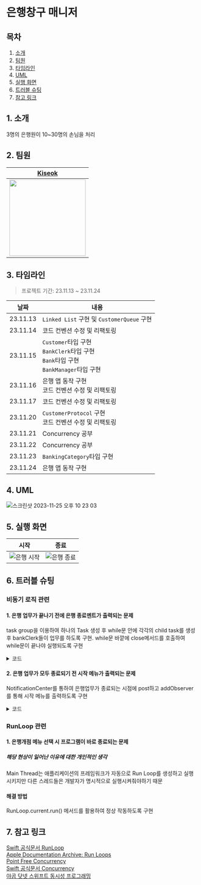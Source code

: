 # 은행창구 매니저

## 목차
1. [소개](#1.소개)
2. [팀원](#2.팀원)
3. [타임라인](#3.타임라인)
4. [UML](#4.UML)
5. [실행 화면](#5.실행-화면)
6. [트러블 슈팅](#6.트러블-슈팅)
7. [참고 링크](#7.참고-링크)


## 1. 소개
3명의 은행원이 10~30명의 손님을 처리

## 2. 팀원
|[Kiseok](https://github.com/carti1108)|
|--|
|<img src=https://github.com/carti1108/ios-bank-manager/assets/114901495/4ab1532c-892f-4b68-9283-408d0b2086fe width="200" height="200">|

## 3. 타임라인
>프로젝트 기간: 23.11.13 ~ 23.11.24

|날짜|내용|
|--|--|
|23.11.13|`Linked List` 구현 및 `CustomerQueue` 구현|
|23.11.14|코드 컨벤션 수정 및 리팩토링|
|23.11.15|`Customer`타입 구현<br>`BankClerk`타입 구현<br>`Bank`타입 구현<br>`BankManager`타입 구현|
|23.11.16|은행 앱 동작 구현<br>코드 컨벤션 수정 및 리팩토링|
|23.11.17|코드 컨벤션 수정 및 리팩토링|
|23.11.20|`CustomerProtocol` 구현<br>코드 컨벤션 수정 및 리팩토링|
|23.11.21|Concurrency 공부|
|23.11.22|Concurrency 공부|
|23.11.23|`BankingCategory`타입 구현|
|23.11.24|은행 앱 동작 구현|

## 4. UML
![스크린샷 2023-11-25 오후 10 23 03](https://github.com/carti1108/ios-bank-manager/assets/114901495/fd5dce32-7128-4093-8703-eddac5ed0538)

## 5. 실행 화면

|시작|종료|
|--|--|
|![은행 시작](https://github.com/carti1108/ios-bank-manager/assets/114901495/541f01ba-253f-4220-8bab-a4e9ca8f5cca)|![은행 종료](https://github.com/carti1108/ios-bank-manager/assets/114901495/03370706-da6e-4a4a-a6b8-09692896d024)|

## 6. 트러블 슈팅
### 비동기 로직 관련
#### 1. 은행 업무가 끝나기 전에 은행 종료멘트가 출력되는 문제
task group을 이용하여 하나의 Task 생성 후 while문 안에 각각의 child task를 생성 후 bankClerk들이 업무를 하도록 구현. while문 바깥에 close메서드를 호출하여 while문이 끝나야 실행되도록 구현
<details>
<summary>코드</summary>

```swift
Task {
    let taskStart = CFAbsoluteTimeGetCurrent()
    while depositLine.hasCustomer != 0 || loanLine.hasCustomer != 0 {
        await withTaskGroup(of: Void.self) { group in
            group.addTask {
                guard let loanCustomer = loanLine.dequeue() else {
                    return
                }
                await firstBankClerk.startTask(with: loanCustomer)
                    }
                    
            group.addTask {
                guard let depositCustomer = depositLine.dequeue() else {
                    return
                }
                await secondBankClerk.startTask(with: depositCustomer)
            }
                    
            group.addTask {
                guard let depositCustomer = depositLine.dequeue() else {
                    return
                }
                await thirdBankClerk.startTask(with: depositCustomer)
            }
        }
    }
    let taskEnd = CFAbsoluteTimeGetCurrent() - taskStart
    close(time: taskEnd)
    NotificationCenter.default.post(
                name: Bank.notificationName,
                object: nil
            )
}
```
</details>

#### 2. 은행 업무가 모두 종료되기 전 시작 메뉴가 출력되는 문제
NotificationCenter를 통하여 은행업무가 종료되는 시점에 post하고 addObserver를 통해 시작 메뉴를 출력하도록 구현

<details>
<summary>코드</summary>

```swift
let taskEnd = CFAbsoluteTimeGetCurrent() - taskStart
            
close(time: taskEnd)
NotificationCenter.default.post(
    name: Bank.notificationName,
    object: nil
)
```
    
```swift
case "1":
    bank.open()
    NotificationCenter.default.addObserver(
        forName: Bank.notificationName,
        object: nil,
        queue: nil) { _ in
            start()
        }
```
</details>

### RunLoop 관련
#### 1. 은행개점 메뉴 선택 시 프로그램이 바로 종료되는 문제
##### 해당 현상이 일어난 이유에 대한 개인적인 생각
Main Thread는 애플리케이션의 프레임워크가 자동으로 Run Loop를 생성하고 실행시키지만 다른 스레드들은 개발자가 명시적으로 실행시켜줘야하기 때문

#### 해결 방법
RunLoop.current.run() 메서드를 활용하여 정상 작동하도록 구현

## 7. 참고 링크
[Swift 공식문서 RunLoop](https://developer.apple.com/documentation/foundation/runloop)<br>[Apple Documentation Archive: Run Loops](https://developer.apple.com/library/archive/documentation/Cocoa/Conceptual/Multithreading/RunLoopManagement/RunLoopManagement.html)<br>[Point Free Concurrency](https://www.pointfree.co/collections/concurrency)<br>[Swift 공식문서 Concurrency](https://docs.swift.org/swift-book/documentation/the-swift-programming-language/concurrency/#app-top)<br>[야곰 닷넷 스위프트 동시성 프로그래밍](https://yagom.net/courses/swift-concurrency-programming/)

